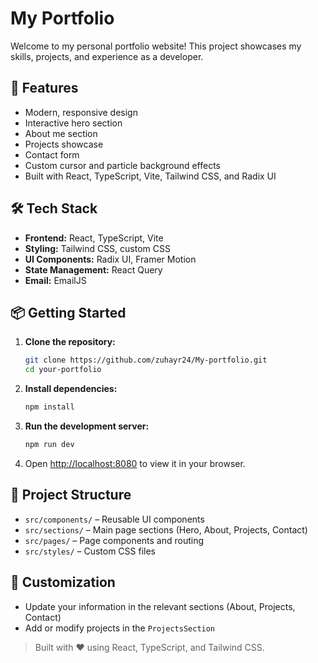 # My Portfolio

Welcome to my personal portfolio website! This project showcases my skills, projects, and experience as a developer.

## 🚀 Features
- Modern, responsive design
- Interactive hero section
- About me section
- Projects showcase
- Contact form
- Custom cursor and particle background effects
- Built with React, TypeScript, Vite, Tailwind CSS, and Radix UI

## 🛠️ Tech Stack
- **Frontend:** React, TypeScript, Vite
- **Styling:** Tailwind CSS, custom CSS
- **UI Components:** Radix UI, Framer Motion
- **State Management:** React Query
- **Email:** EmailJS

## 📦 Getting Started

1. **Clone the repository:**
   ```sh
   git clone https://github.com/zuhayr24/My-portfolio.git
   cd your-portfolio
   ```
2. **Install dependencies:**
   ```sh
   npm install
   ```
3. **Run the development server:**
   ```sh
   npm run dev
   ```
4. Open [http://localhost:8080](http://localhost:5173) to view it in your browser.

## 📁 Project Structure
- `src/components/` – Reusable UI components
- `src/sections/` – Main page sections (Hero, About, Projects, Contact)
- `src/pages/` – Page components and routing
- `src/styles/` – Custom CSS files

## 📝 Customization
- Update your information in the relevant sections (About, Projects, Contact)
- Add or modify projects in the `ProjectsSection`



> Built with ❤️ using React, TypeScript, and Tailwind CSS.